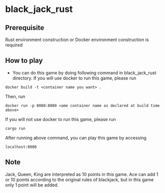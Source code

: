# black_jack_rust
## Prerequisite
Rust environment construction or Docker environment construction is required
## How to play
- You can do this game by doing following command in black_jack_rust directory.
If you will use docker to run this game, please run
```
docker build -t <container name you want> .
```
Then, run
```
docker run -p 8080:8080 <ame container name as declared at build time above>
```
If you will not use docker to run this game, please run
```
cargo run
```
After running above command, you can play this game by accessing
```
localhost:8080
```
## Note
Jack, Queen, King are interpreted as 10 points in this game.
Ace can add 1 or 10 points according to the original rules of blackjack, but in this game only 1 point will be added.

